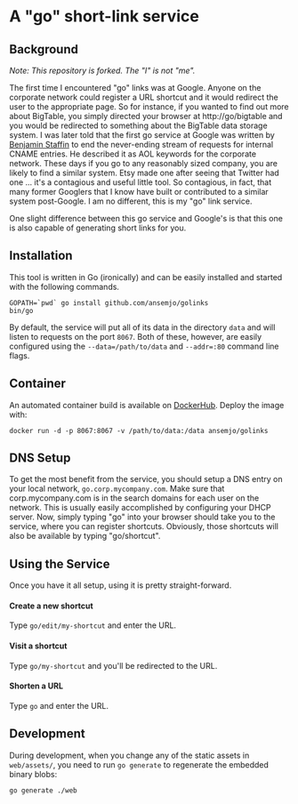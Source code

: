 # A "go" short-link service

## Background

*Note: This repository is forked. The "I" is not "me".*

The first time I encountered "go" links was at Google. Anyone on the corporate
network could register a URL shortcut and it would redirect the user to the
appropriate page. So for instance, if you wanted to find out more about BigTable,
you simply directed your browser at http://go/bigtable and you would be redirected to
something about the BigTable data storage system. I was later told that the
first go service at Google was written by [Benjamin Staffin](https://www.linkedin.com/in/benjaminstaffin)
to end the never-ending stream of requests for internal CNAME entries. He
described it as AOL keywords for the corporate network. These days if you go to
any reasonably sized company, you are likely to find a similar system. Etsy made
one after seeing that Twitter had one ... it's a contagious and useful little
tool. So contagious, in fact, that many former Googlers that I know have built
or contributed to a similar system post-Google. I am no different, this is my
"go" link service.

One slight difference between this go service and Google's is that this one is also
capable of generating short links for you.


## Installation

This tool is written in Go (ironically) and can be easily installed and started
with the following commands.

```
GOPATH=`pwd` go install github.com/ansemjo/golinks
bin/go
```

By default, the service will put all of its data in the directory `data` and will
listen to requests on the port `8067`. Both of these, however, are easily configured
using the `--data=/path/to/data` and `--addr=:80` command line flags.


## Container

An automated container build is available on
[DockerHub](https://hub.docker.com/r/ansemjo/golinks/builds).
Deploy the image with:

```
docker run -d -p 8067:8067 -v /path/to/data:/data ansemjo/golinks
```

## DNS Setup

To get the most benefit from the service, you should setup a DNS entry on your
local network, `go.corp.mycompany.com`. Make sure that corp.mycompany.com is in
the search domains for each user on the network. This is usually easily accomplished
by configuring your DHCP server. Now, simply typing "go" into your browser should
take you to the service, where you can register shortcuts. Obviously, those
shortcuts will also be available by typing "go/shortcut".

## Using the Service
Once you have it all setup, using it is pretty straight-forward.

#### Create a new shortcut
Type `go/edit/my-shortcut` and enter the URL.

#### Visit a shortcut
Type `go/my-shortcut` and you'll be redirected to the URL.

#### Shorten a URL
Type `go` and enter the URL.


## Development

During development, when you change any of the static assets in `web/assets/`, you need
to run `go generate` to regenerate the embedded binary blobs:

```
go generate ./web
```
